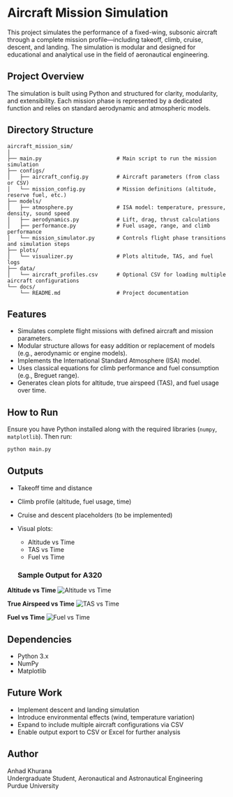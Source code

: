 # Aircraft Mission Simulation

This project simulates the performance of a fixed-wing, subsonic aircraft through a complete mission profile—including takeoff, climb, cruise, descent, and landing. The simulation is modular and designed for educational and analytical use in the field of aeronautical engineering.

## Project Overview

The simulation is built using Python and structured for clarity, modularity, and extensibility. Each mission phase is represented by a dedicated function and relies on standard aerodynamic and atmospheric models.

## Directory Structure

```
aircraft_mission_sim/
│
├── main.py                        # Main script to run the mission simulation
├── configs/
│   ├── aircraft_config.py         # Aircraft parameters (from class or CSV)
│   └── mission_config.py          # Mission definitions (altitude, reserve fuel, etc.)
├── models/
│   ├── atmosphere.py              # ISA model: temperature, pressure, density, sound speed
│   ├── aerodynamics.py            # Lift, drag, thrust calculations
│   ├── performance.py             # Fuel usage, range, and climb performance
│   └── mission_simulator.py       # Controls flight phase transitions and simulation steps
├── plots/
│   └── visualizer.py              # Plots altitude, TAS, and fuel logs
├── data/
│   └── aircraft_profiles.csv      # Optional CSV for loading multiple aircraft configurations
└── docs/
    └── README.md                  # Project documentation
```

## Features

- Simulates complete flight missions with defined aircraft and mission parameters.
- Modular structure allows for easy addition or replacement of models (e.g., aerodynamic or engine models).
- Implements the International Standard Atmosphere (ISA) model.
- Uses classical equations for climb performance and fuel consumption (e.g., Breguet range).
- Generates clean plots for altitude, true airspeed (TAS), and fuel usage over time.

## How to Run

Ensure you have Python installed along with the required libraries (`numpy`, `matplotlib`). Then run:

```bash
python main.py
```

## Outputs

- Takeoff time and distance
- Climb profile (altitude, fuel usage, time)
- Cruise and descent placeholders (to be implemented)
- Visual plots:
  - Altitude vs Time
  - TAS vs Time
  - Fuel vs Time

  ### Sample Output for A320

**Altitude vs Time**
![Altitude vs Time](.../plots/sample_plots/Altitude-Time_A320.png)

**True Airspeed vs Time**
![TAS vs Time](.../plots/sample_plots/TAS-Time_A320.png)

**Fuel vs Time**
![Fuel vs Time](.../plots/sample_plots/Fuel-Time_A320.png)

## Dependencies

- Python 3.x
- NumPy
- Matplotlib

## Future Work

- Implement descent and landing simulation
- Introduce environmental effects (wind, temperature variation)
- Expand to include multiple aircraft configurations via CSV
- Enable output export to CSV or Excel for further analysis

## Author

Anhad Khurana  
Undergraduate Student, Aeronautical and Astronautical Engineering  
Purdue University
